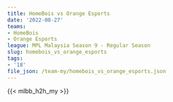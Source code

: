 ```yaml
---
title: HomeBois vs Orange Esports
date: '2022-08-27'
teams:
- HomeBois
- Orange Esports
league: MPL Malaysia Season 9 - Regular Season
slug: homebois_vs_orange_esports
tags:
- '18'
file_json: /team-my/homebois_vs_orange_esports.json
---
```


{{< mlbb_h2h_my >}}
